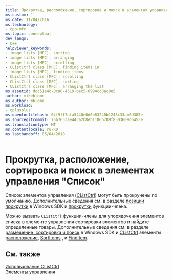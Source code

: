```yaml
---
title: Прокрутка, расположение, сортировка и поиск в элементах управления списками | Документы Microsoft
ms.custom: ''
ms.date: 11/04/2016
ms.technology:
- cpp-mfc
ms.topic: conceptual
dev_langs:
- C++
helpviewer_keywords:
- image lists [MFC], sorting
- image lists [MFC], arranging
- image lists [MFC], scrolling
- CListCtrl class [MFC], finding items in
- image lists [MFC], finding items
- CListCtrl class [MFC], scrolling
- CListCtrl class [MFC], sorting
- CListCtrl class [MFC], arranging the list
ms.assetid: dcc51e4c-0ca8-4319-bec5-6994cc8ac9e5
author: mikeblome
ms.author: mblome
ms.workload:
- cplusplus
ms.openlocfilehash: 04f9ff7afa5440e0d0b83240b1248c33ab0d385e
ms.sourcegitcommit: 76b7653ae443a2b8eb1186b789f8503609d6453e
ms.translationtype: MT
ms.contentlocale: ru-RU
ms.lasthandoff: 05/04/2018
---
```

# <a name="scrolling-arranging-sorting-and-finding-in-list-controls"></a>Прокрутка, расположение, сортировка и поиск в элементах управления "Список"
Список элементов управления ([CListCtrl](../mfc/reference/clistctrl-class.md)) могут быть прокручены по умолчанию. Дополнительные сведения см. в разделе [позиции прокрутки](http://msdn.microsoft.com/library/windows/desktop/bb774736) в Windows SDK и [прокрутки](../mfc/reference/clistctrl-class.md#scroll) функции-члена.  
  
 Можно вызвать `CListCtrl` функции-члены для упорядочения элементов списка в элементе управления сортировки элементов и найдите определенные товары. Дополнительные сведения см. в разделе [размещение, сортировка и поиск](http://msdn.microsoft.com/library/windows/desktop/bb774736) в Windows SDK и [CListCtrl](../mfc/reference/clistctrl-class.md) элементы [расположение](../mfc/reference/clistctrl-class.md#arrange), [SortItems](../mfc/reference/clistctrl-class.md#sortitems) , и [FindItem](../mfc/reference/clistctrl-class.md#finditem).  
  
## <a name="see-also"></a>См. также  
 [Использование CListCtrl](../mfc/using-clistctrl.md)   
 [Элементы управления](../mfc/controls-mfc.md)

